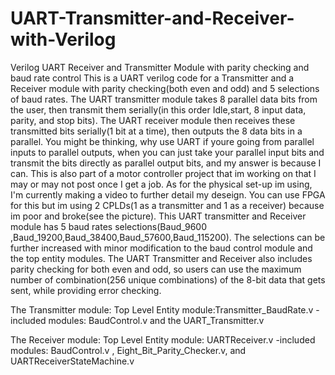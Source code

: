 # UART-Transmitter-and-Receiver-with-Verilog
Verilog UART Receiver and Transmitter Module with parity checking and baud rate control
This is a UART verilog code for a Transmitter and a Receiver module with parity checking(both even and odd) and 5 selections of baud rates. 
The UART transmitter module takes 8 parallel data bits from the user, then transmit them serially(in this order Idle,start, 8 input data, parity, and stop bits). The UART receiver module then receives these transmitted bits serially(1 bit at a time), then outputs the 8 data bits in a parallel. You might be thinking, why use UART if youre going from parallel inputs to parallel outputs, when you can just take your parallel input bits and transmit the bits directly as parallel output bits, and my answer is because I can. This is also part of a motor controller project that im working on that I may or may not post once I get a job. As for the physical set-up im using, I'm currently making a video to further detail my deseign. You can use FPGA for this but im using 2 CPLDs(1 as a transmitter and 1 as a receiver) because im poor and broke(see the picture).  This UART transmitter and Receiver module has 5 baud rates selections(Baud_9600 ,Baud_19200,Baud_38400,Baud_57600,Baud_115200). The selections can be further increased with minor modification to the baud control module and the top entity modules. The UART Transmitter and Receiver also includes parity checking for both even and odd, so users can use the maximum number of combination(256 unique combinations) of the 8-bit data that gets sent, while providing error checking. 


The Transmitter module:
Top Level Entity module:Transmitter_BaudRate.v
-included modules: BaudControl.v and the UART_Transmitter.v

The Receiver module:
Top Level Entity module: UARTReceiver.v
-included modules: BaudControl.v , Eight_Bit_Parity_Checker.v, and UARTReceiverStateMachine.v

